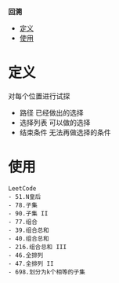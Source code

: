 **回溯**
- [定义](#定义)
- [使用](#使用)

# 定义 #
对每个位置进行试探  
- 路径 已经做出的选择
- 选择列表 可以做的选择
- 结束条件 无法再做选择的条件

# 使用 #
```
LeetCode
- 51.N皇后
- 78.子集
- 90.子集 II
- 77.组合
- 39.组合总和
- 40.组合总和
- 216.组合总和 III
- 46.全排列
- 47.全排列 II
- 698.划分为k个相等的子集
```